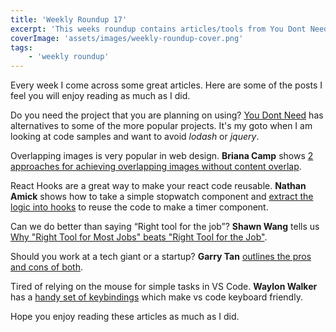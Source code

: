 ```yaml
---
title: 'Weekly Roundup 17'
excerpt: 'This weeks roundup contains articles/tools from You Dont Need, Briana Camp, Nathan Amick, Shawn Wang, Garry Tan and Waylon Walker'
coverImage: 'assets/images/weekly-roundup-cover.png'
tags:
    - 'weekly roundup'
---
```


Every week I come across some great articles. Here are some of the posts I feel you will enjoy reading as much as I did.

Do you need the project that you are planning on using? [You Dont Need](https://github.com/you-dont-need/You-Dont-Need.com) has alternatives to some of the more popular projects. It's my goto when I am looking at code samples and want to avoid _lodash_ or _jquery_.

Overlapping images is very popular in web design. **Briana Camp** shows [2 approaches for achieving overlapping images without content overlap](https://bricampgomez.com/blog/how-to-overlap-images-in-css/).

React Hooks are a great way to make your react code reusable. **Nathan Amick** shows how to take a simple stopwatch component and [extract the logic into hooks](https://dev.to/namick/why-you-should-be-writing-your-own-react-hooks-23an) to reuse the code to make a timer component.

Can we do better than saying “Right tool for the job”? **Shawn Wang** tells us [Why "Right Tool for Most Jobs" beats "Right Tool for the Job"](https://www.swyx.io/writing/hammers/).

Should you work at a tech giant or a startup? **Garry Tan** [outlines the pros and cons of both](https://blog.garrytan.com/working-for-microsoft-cost-me-200-dollars-million).

Tired of relying on the mouse for simple tasks in VS Code. **Waylon Walker** has a [handy set of keybindings](https://waylonwalker.com/blog/keyboard-driven-vscode/) which make vs code keyboard friendly.

Hope you enjoy reading these articles as much as I did.
